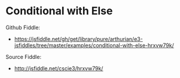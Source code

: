 # Conditional with Else

Github Fiddle:
- https://jsfiddle.net/gh/get/library/pure/arthurian/e3-jsfiddles/tree/master/examples/conditional-with-else-hrxvw79k/

Source Fiddle:
- http://jsfiddle.net/cscie3/hrxvw79k/

